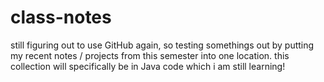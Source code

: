 # class-notes
still figuring out to use GitHub again, so testing somethings out by putting my recent notes / projects from this semester 
into one location. this collection will specifically be in Java code which i am still learning!
